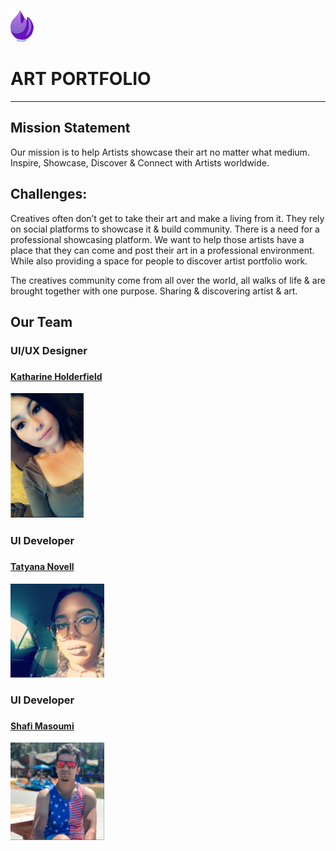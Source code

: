 ![art_brush_logo](img/small-logo.png) <h1>ART PORTFOLIO</h1>
- - - - 
<h2>Mission Statement</h2>
Our mission is to help Artists showcase their art no matter what medium. 
Inspire, Showcase, Discover & Connect with Artists worldwide.


<h2>Challenges:</h2>
Creatives often don’t get to take their art and make a living from it. They rely on social platforms to showcase it & build community. There is a need for a professional showcasing platform. We want to help those artists have a place that they can come and post their art in a professional environment. While also providing a space for people to discover artist portfolio work.
 
The creatives community come from all over the world, all walks of life & are brought together with one purpose. Sharing & discovering artist & art.

<h2>Our Team</h2>

<h3>UI/UX Designer<h3>

[<h4>Katharine Holderfield</h4>](https://www.linkedin.com/in/katharineashley/)
 
<img src="img/ash.png" height="200px" alt='Ashes Holderfeild'/>



<h3>UI Developer<h3>

[<h4>Tatyana Novell</h4>](https://www.linkedin.com/in/tatyana-novell-b0168bb1/)
 
<img src="img/taty.jpg" width="150px" alt='Tatyana Novell' />


<h3>UI Developer<h3>

[<h4>Shafi Masoumi</h4>](https://www.linkedin.com/in/shafi-masoumi-ab099733/)
 
<img src="img/shafi.png" width="150px" alt='Tatyana Novell' />
